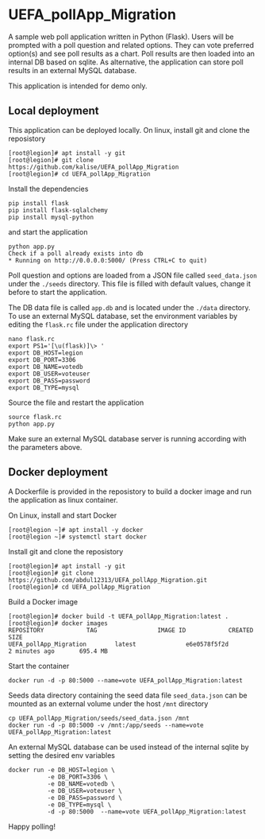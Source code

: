 # UEFA_pollApp_Migration
A sample web poll application written in Python (Flask).
Users will be prompted with a poll question and related options. They can vote preferred option(s) and see poll results as a chart. Poll results are then loaded into an internal DB based on sqlite. As alternative, the application can store poll results in an external MySQL database.

This application is intended for demo only.

## Local deployment
This application can be deployed locally. On linux, install git and clone the reposistory

    [root@legion]# apt install -y git
    [root@legion]# git clone https://github.com/kalise/UEFA_pollApp_Migration
    [root@legion]# cd UEFA_pollApp_Migration

Install the dependencies

    pip install flask
    pip install flask-sqlalchemy
    pip install mysql-python

and start the application

    python app.py
    Check if a poll already exists into db
    * Running on http://0.0.0.0:5000/ (Press CTRL+C to quit)

Poll question and options are loaded from a JSON file called ``seed_data.json`` under the ``./seeds`` directory. This file is filled with default values, change it before to start the application.

The DB data file is called ``app.db`` and is located under the ``./data`` directory. To use an external MySQL database, set the environment variables by editing the ``flask.rc`` file under the application directory

    nano flask.rc
    export PS1='[\u(flask)]\> '
    export DB_HOST=legion
    export DB_PORT=3306
    export DB_NAME=votedb
    export DB_USER=voteuser
    export DB_PASS=password
    export DB_TYPE=mysql

Source the file and restart the application

    source flask.rc
    python app.py

Make sure an external MySQL database server is running according with the parameters above.

## Docker deployment
A Dockerfile is provided in the reposistory to build a docker image and run the application as linux container.

On Linux, install and start Docker

    [root@legion ~]# apt install -y docker
    [root@legion ~]# systemctl start docker

Install git and clone the reposistory

    [root@legion]# apt install -y git
    [root@legion]# git clone https://github.com/abdul12313/UEFA_pollApp_Migration.git
    [root@legion]# cd UEFA_pollApp_Migration

Build a Docker image

    [root@legion]# docker build -t UEFA_pollApp_Migration:latest .
    [root@legion]# docker images
    REPOSITORY            TAG                 IMAGE ID            CREATED             SIZE
    UEFA_pollApp_Migration        latest              e6e0578f5f2d        2 minutes ago       695.4 MB

Start the container

    docker run -d -p 80:5000 --name=vote UEFA_pollApp_Migration:latest

Seeds data directory containing the seed data file ``seed_data.json`` can be mounted as an external volume under the host ``/mnt`` directory

    cp UEFA_pollApp_Migration/seeds/seed_data.json /mnt
    docker run -d -p 80:5000 -v /mnt:/app/seeds --name=vote UEFA_pollApp_Migration:latest

An external MySQL database can be used instead of the internal sqlite by setting the desired env variables

    docker run -e DB_HOST=legion \
               -e DB_PORT=3306 \
               -e DB_NAME=votedb \
               -e DB_USER=voteuser \
               -e DB_PASS=password \
               -e DB_TYPE=mysql \
               -d -p 80:5000  --name=vote UEFA_pollApp_Migration:latest

 Happy polling!
